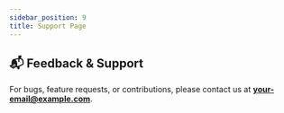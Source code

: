 ```yaml
---
sidebar_position: 9
title: Support Page
---
```


## 📬 Feedback & Support

For bugs, feature requests, or contributions, please contact us at **your-email@example.com**.
